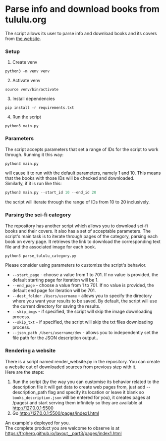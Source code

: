 # Parse info and download books from tululu.org
The script allows its user to parse info and download books and its covers from [the website](https://tululu.org).

### Setup

1. Create venv
```console
python3 -m venv venv
```
2. Activate venv
```console
source venv/bin/activate
```
3. Install dependencies
```console
pip install -r requirements.txt
```
4. Run the script
```console
python3 main.py
```

### Parameters
The script accepts parameters that set a range of IDs for the script to work through.
Running it this way:
```python
python3 main.py
```
will cause it to run with the default parameters, namely 1 and 10. This means that the books with those IDs will be checked and downloaded.  
Similarly, if it is run like this:
```python
python3 main.py --start_id 10 --end_id 20
```
the script will iterate through the range of IDs from 10 to 20 inclusively.

### Parsing the sci-fi category
The repository has another script which allows you to download sci-fi books and their covers. It also has a set of acceptable parameters.
The script's main task is to iterate through pages of the category, parsing each book on every page. It retrieves the link to download the corresponding text file and the associated image for each book.
```python 
python3 parse_tululu_category.py
```
Please consider using parameters to customize the script's behavior.  
* `--start_page` - choose a value from 1 to 701. If no value is provided, the default starting page for iteration will be 1.  
* `--end_page` - choose a value from 1 to 701. If no value is provided, the default end page for iteration will be 701.  
* `--dest_folder /Users/username` - allows you to specify the directory where you want your results to be saved. By default, the script will use the current directory for saving the results.  
* `--skip_imgs` - if specified, the script will skip the image downloading process.  
* `--skip_txt` - if specified, the script will skip the txt files downloading process.  
* `--json_path /Users/username/dev` - allows you to independently set the file path for the JSON description output..

### Rendering a website
There is a script named render_website.py in the repository. You can create a website out of downloaded sources from previous step with it.  
Here are the steps:
1. Run the script (by the way you can customise its behavior related to the description file it will get data to create web pages from, just add --description_path flag and specify its location or leave it blank so `books_description.json` will be entered for you), it creates pages at /pages/ and start serving them infinitely so they are available at http://127.0.0.1:5500  
2. Go http://127.0.0.1:5500/pages/index1.html 

An example's deployed for you.  
The complete product you are welcome to observe is at https://frqhero.github.io/layout__part3/pages/index1.html